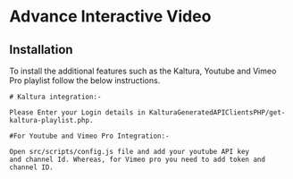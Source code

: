 # Advance Interactive Video

## Installation

To install the additional features such as the Kaltura, Youtube and Vimeo Pro playlist follow the below instructions.

```
# Kaltura integration:- 

Please Enter your Login details in KalturaGeneratedAPIClientsPHP/get-kaltura-playlist.php.

#For Youtube and Vimeo Pro Integration:-

Open src/scripts/config.js file and add your youtube API key
and channel Id. Whereas, for Vimeo pro you need to add token and channel ID.

```